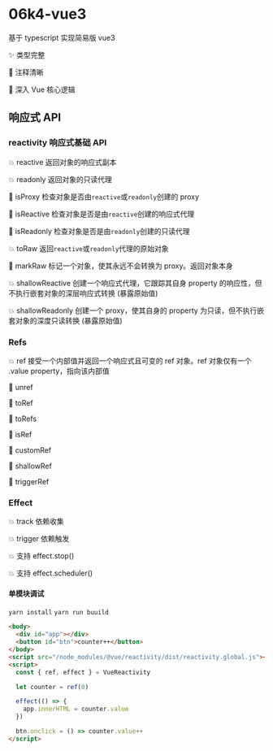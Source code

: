 <!--
 * @Author: YeWei Wang
 * @Date: 2022-02-08 19:48:11
 * @WeChat: Studio06k4
 * @Motto: 求知若渴，虚心若愚
 * @Description: readme
 * @LastEditTime: 2022-03-01 16:12:16
 * @Version: 06k4 vue3
 * @FilePath: \06k4-vue3\README.md
-->

# 06k4-vue3

基于 typescript 实现简易版 vue3

✨ 类型完整

👏 注释清晰

🎈 深入 Vue 核心逻辑

## 响应式 API

### reactivity 响应式基础 API

💥 reactive 返回对象的响应式副本

💥 readonly 返回对象的只读代理

🚫 isProxy 检查对象是否由`reactive`或`readonly`创建的 proxy

🚫 isReactive 检查对象是否是由`reactive`创建的响应式代理

🚫 isReadonly 检查对象是否是由`readonly`创建的只读代理

💥 toRaw 返回`reactive`或`readonly`代理的原始对象

🚫 markRaw 标记一个对象，使其永远不会转换为 proxy。返回对象本身

💥 shallowReactive 创建一个响应式代理，它跟踪其自身 property 的响应性，但不执行嵌套对象的深层响应式转换 (暴露原始值)

💥 shallowReadonly 创建一个 proxy，使其自身的 property 为只读，但不执行嵌套对象的深度只读转换 (暴露原始值)

### Refs

💥 ref 接受一个内部值并返回一个响应式且可变的 ref 对象。ref 对象仅有一个 .value property，指向该内部值

🚫 unref

🚫 toRef

🚫 toRefs

🚫 isRef

🚫 customRef

🚫 shallowRef

🚫 triggerRef

### Effect

💥 track 依赖收集

💥 trigger 依赖触发

💥 支持 effect.stop()

💥 支持 effect.scheduler()

#### 单模块调试

`yarn install`
`yarn run buuild`

```HTML
<body>
  <div id="app"></div>
  <button id="btn">counter++</button>
</body>
<script src="/node_modules/@vue/reactivity/dist/reactivity.global.js"></script>
<script>
  const { ref, effect } = VueReactivity

  let counter = ref(0)

  effect(() => {
    app.innerHTML = counter.value
  })

  btn.onclick = () => counter.value++
</script>


```

